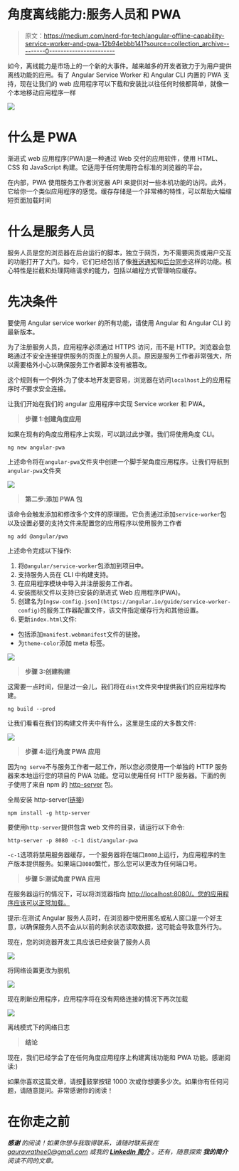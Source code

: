 # 角度离线能力:服务人员和 PWA

> 原文：<https://medium.com/nerd-for-tech/angular-offline-capability-service-worker-and-pwa-12b94ebbb141?source=collection_archive---------0----------------------->

如今，离线能力是市场上的一个新的大事件。越来越多的开发者致力于为用户提供离线功能的应用。有了 Angular Service Worker 和 Angular CLI 内置的 PWA 支持，现在让我们的 web 应用程序可以下载和安装比以往任何时候都简单，就像一个本地移动应用程序一样

![](img/823a892bef5ea62086cbb697bf1977f6.png)

# **什么是 PWA**

渐进式 web 应用程序(PWA)是一种通过 Web 交付的应用软件，使用 HTML、CSS 和 JavaScript 构建。它适用于任何使用符合标准的浏览器的平台。

在内部，PWA 使用服务工作者浏览器 API 来提供对一些本机功能的访问。此外，它给你一个类似应用程序的感觉。缓存存储是一个非常棒的特性，可以帮助大幅缩短页面加载时间

# 什么是服务人员

服务人员是您的浏览器在后台运行的脚本，独立于网页，为不需要网页或用户交互的功能打开了大门。如今，它们已经包括了像[推送通知](https://developers.google.com/web/updates/2015/03/push-notifications-on-the-open-web)和[后台同步](https://developers.google.com/web/updates/2015/12/background-sync)这样的功能。核心特性是拦截和处理网络请求的能力，包括以编程方式管理响应缓存。

# 先决条件

要使用 Angular service worker 的所有功能，请使用 Angular 和 Angular CLI 的最新版本。

为了注册服务人员，应用程序必须通过 HTTPS 访问，而不是 HTTP。浏览器会忽略通过不安全连接提供服务的页面上的服务人员。原因是服务工作者非常强大，所以需要格外小心以确保服务工作者脚本没有被篡改。

这个规则有一个例外:为了使本地开发更容易，浏览器在访问`localhost`上的应用程序时*不*要求安全连接。

让我们开始在我们的 angular 应用程序中实现 Service worker 和 PWA。

> **步骤 1:创建角度应用**

如果在现有的角度应用程序上实现，可以跳过此步骤。我们将使用角度 CLI。

```
ng new angular-pwa
```

上述命令将在`angular-pwa`文件夹中创建一个脚手架角度应用程序。让我们导航到`angular-pwa`文件夹

![](img/73f318d3a96f9381850197748199e5e7.png)

> **第二步:添加 PWA 包**

该命令会触发添加和修改多个文件的原理图。它负责通过添加`service-worker`包以及设置必要的支持文件来配置您的应用程序以使用服务工作者

```
ng add @angular/pwa
```

上述命令完成以下操作:

1.  将`@angular/service-worker`包添加到项目中。
2.  支持服务人员在 CLI 中构建支持。
3.  在应用程序模块中导入并注册服务工作者。
4.  安装图标文件以支持已安装的渐进式 Web 应用程序(PWA)。
5.  创建名为`[ngsw-config.json](https://angular.io/guide/service-worker-config)`的服务工作器配置文件，该文件指定缓存行为和其他设置。
6.  更新`index.html`文件:

*   包括添加`manifest.webmanifest`文件的链接。
*   为`theme-color`添加 meta 标签。

![](img/eec2a7b1552f5c0a3797139abcfb9994.png)

> **步骤 3:创建构建**

这需要一点时间，但是过一会儿，我们将在`dist`文件夹中提供我们的应用程序构建。

```
ng build --prod
```

让我们看看在我们的构建文件夹中有什么，这里是生成的大多数文件:

![](img/911de19f6bcaeb97c421d190dabad3c6.png)

> **步骤 4:运行角度 PWA 应用**

因为`ng serve`不与服务工作者一起工作，所以您必须使用一个单独的 HTTP 服务器来本地运行您的项目的 PWA 功能。您可以使用任何 HTTP 服务器。下面的例子使用了来自 npm 的 [http-server](https://www.npmjs.com/package/http-server) 包。

全局安装 http-server([链接](https://www.npmjs.com/package/http-server))

```
npm install -g http-server
```

要使用`http-server`提供包含 web 文件的目录，请运行以下命令:

```
http-server -p 8080 -c-1 dist/angular-pwa
```

`-c-1`选项将禁用服务器缓存，一个服务器将在端口`8080`上运行，为应用程序的生产版本提供服务。如果端口`8080`繁忙，那么您可以更改为任何端口号。

> **步骤 5:测试角度 PWA 应用**

在服务器运行的情况下，可以将浏览器指向 [http://localhost:8080/。您的应用程序应该可以正常加载。](http://localhost:8080/.)

提示:在测试 Angular 服务人员时，在浏览器中使用匿名或私人窗口是一个好主意，以确保服务人员不会从以前的剩余状态读取数据，这可能会导致意外行为。

现在，您的浏览器开发工具应该已经安装了服务人员

![](img/14ac1b79563601730106a3b572b38f85.png)

将网络设置更改为脱机

![](img/8563f38470e5ae0f71e36f6ad794a0d7.png)

现在刷新应用程序，应用程序将在没有网络连接的情况下再次加载

![](img/64c682bb48e073dcb565931e55c1d898.png)

离线模式下的网络日志

> **结论**

现在，我们已经学会了在任何角度应用程序上构建离线功能和 PWA 功能。感谢阅读:)

如果你喜欢这篇文章，请按👏鼓掌按钮 1000 次或你想要多少次。如果你有任何问题，请随意提问。非常感谢你的阅读！

# 在你走之前

***感谢*** *的阅读！如果你想与我取得联系，请随时联系我在 gauravrathee0@gmail.com 或我的* [***LinkedIn 简介***](https://www.linkedin.com/in/gaurav-rathee-5b4253b7/) *。还有，随意探索* ***我的简介*** *阅读不同的文章。*